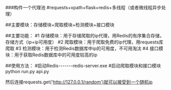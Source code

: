 ###构件一个代理池
#requests+xpath+flask+redis+多线程（或者微线程异步处理）

##主要模块：存储模块+爬取模块+检测模块+接口模块

##主要功能：
#1 存储模块：用于存储爬取的ip代理，用Redis的有序集合存储，存储方式（ip+ip可用度）
#2 爬取模块：用于爬取免费的ip代理，用requests库爬取
#3 检测模块：用于检测Redis数据库中ip的可用度，不可用淘汰
#4 接口模块：用于获取Redis数据库中的可用度较高的ip

##使用方法：
#启动Redis-------redis-server.exe
#启动爬取模块和接口模块   python run.py api.py

然后连接requests.get('http://127.0.0.1/random')就可以接受到一个随机ip
